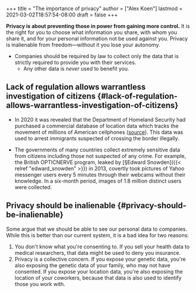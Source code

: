 +++
title = "The importance of privacy"
author = ["Alex Koen"]
lastmod = 2021-03-02T18:57:54-08:00
draft = false
+++

**Privacy is about preventing those in power from gaining more control.** It is the right for you to choose what information you share, with whom you share it, and for your personal information not be used against you. Privacy is inalienable from freedom—without it you lose your autonomy.

-   Companies should be required by law to collect only the data that is strictly required to provide you with their services.
    -   Any other data is _never_ used to benefit you.


## Lack of regulation allows warrantless investigation of citizens {#lack-of-regulation-allows-warrantless-investigation-of-citizens}

-   In 2020 it was revealed that the Department of Homeland Security had purchased a commercial database of location data which tracks the movement of millions of American cellphones ([source](https://www.wsj.com/articles/federal-agencies-use-cellphone-location-data-for-immigration-enforcement-11581078600)). This data was used to arrest immigrants suspected of crossing the border illegally.

-   The governments of many countries collect extremely sensitive data from citizens including those not suspected of any crime. For example, the British OPTICNERVE program, leaked by [§Edward Snowden]({{< relref "edward_snowden" >}}) in 2013, covertly took pictures of Yahoo messenger users every 5 minutes through their webcams without their knowledge. In a six-month period, images of 1.8 million distinct users were collected.


## Privacy should be inalienable {#privacy-should-be-inalienable}

Some argue that we should be able to see our personal data to companies. While this is better than our current system, it is a bad idea for two reasons:

1.  You don't know what you're consenting to. If you sell your health data to medical researchers, that data might be used to deny you insurance.
2.  Privacy is a collective concern. If you expose your genetic data, you're also exposing the genetic data of your family, who may not have consented. If you expose your location data, you're also exposing the location of your coworkers, because that data is also used to identify those you work with.
